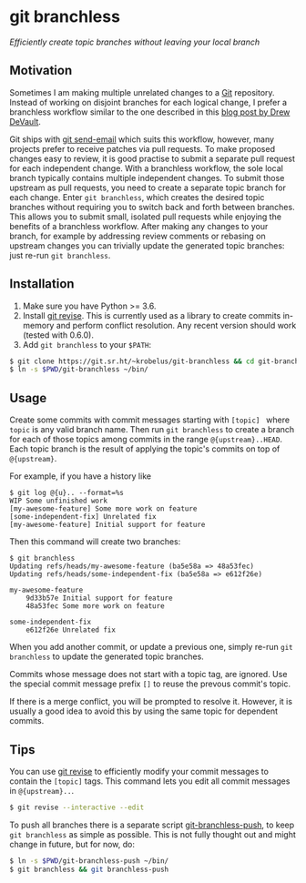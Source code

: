 # git branchless

*Efficiently create topic branches without leaving your local branch*

## Motivation

Sometimes I am making multiple unrelated changes to a [Git] repository. Instead
of working on disjoint branches for each logical change, I prefer a branchless
workflow similar to the one described in this [blog post by Drew DeVault].

Git ships with [git send-email] which suits this workflow, however, many
projects prefer to receive patches via pull requests.  To make proposed changes
easy to review, it is good practise to submit a separate pull request for
each independent change.  With a branchless workflow, the sole local branch
typically contains multiple independent changes. To submit those upstream
as pull requests, you need to create a separate topic branch for each change.
Enter `git branchless`, which creates the desired topic branches without
requiring you to switch back and forth between branches. This allows you
to submit small, isolated pull requests while enjoying the benefits of a
branchless workflow. After making any changes to your branch, for example by
addressing review comments or rebasing on upstream changes you can trivially
update the generated topic branches: just re-run `git branchless`.

## Installation

1. Make sure you have Python >= 3.6.
2. Install [git revise]. This is currently used as a library to create commits
   in-memory and perform conflict resolution. Any recent version should work
   (tested with 0.6.0).
3. Add `git branchless` to your `$PATH`:

```sh
$ git clone https://git.sr.ht/~krobelus/git-branchless && cd git-branchless
$ ln -s $PWD/git-branchless ~/bin/
```

## Usage

Create some commits with commit messages starting with `[topic] ` where `topic`
is any valid branch name.  Then run `git branchless` to create a branch
for each of those topics among commits in the range `@{upstream}..HEAD`.
Each topic branch is the result of applying the topic's commits on top of
`@{upstream}`.

For example, if you have a history like

    $ git log @{u}.. --format=%s
    WIP Some unfinished work
    [my-awesome-feature] Some more work on feature
    [some-independent-fix] Unrelated fix
    [my-awesome-feature] Initial support for feature

Then this command will create two branches:

    $ git branchless
    Updating refs/heads/my-awesome-feature (ba5e58a => 48a53fec)
    Updating refs/heads/some-independent-fix (ba5e58a => e612f26e)

    my-awesome-feature
        9d33b57e Initial support for feature
        48a53fec Some more work on feature

    some-independent-fix
        e612f26e Unrelated fix

When you add another commit, or update a previous one, simply re-run `git
branchless` to update the generated topic branches.

Commits whose message does not start with a topic tag, are ignored.
Use the special commit message prefix `[]` to reuse the prevous commit's topic.

If there is a merge conflict, you will be prompted to resolve it.  However,
it is usually a good idea to avoid this by using the same topic for dependent
commits.

## Tips

You can use [git revise] to efficiently modify your commit messages to
contain the `[topic]` tags. This command lets you edit all commit messages in
`@{upstream}..`.

```sh
$ git revise --interactive --edit
```

To push all branches there is a separate script
[git-branchless-push](./git-branchless-push), to keep `git branchless`
as simple as possible.  This is not fully thought out and might change in
future, but for now, do:

```sh
$ ln -s $PWD/git-branchless-push ~/bin/
$ git branchless && git branchless-push
```

[blog post by Drew DeVault]: <https://drewdevault.com/2020/04/06/My-weird-branchless-git-workflow.html>
[Git]: <https://git-scm.com/>
[git revise]: <https://github.com/mystor/git-revise/>
[git send-email]: <https://git-send-email.io/>
